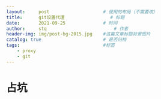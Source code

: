 ```yaml
---
layout:     post   				    # 使用的布局（不需要改）
title:      git设置代理 				# 标题 
date:       2021-09-25 				# 时间
author:     stq 						# 作者
header-img: img/post-bg-2015.jpg 	#这篇文章标题背景图片
catalog: true 						# 是否归档
tags:								#标签
    - proxy 
    - git
---
```

# 占坑